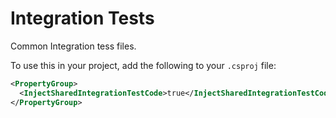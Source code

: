 # Integration Tests

Common Integration tess files.

To use this in your project, add the following to your `.csproj` file:

```xml
<PropertyGroup>
  <InjectSharedIntegrationTestCode>true</InjectSharedIntegrationTestCode>
</PropertyGroup>
```
